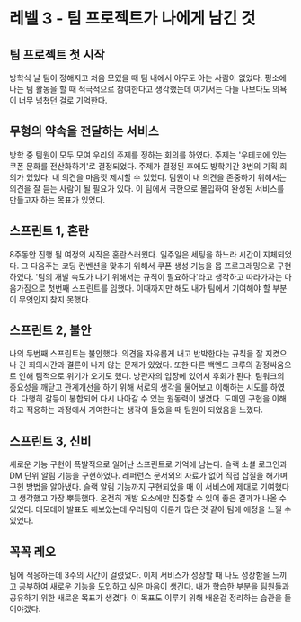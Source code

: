 # 레벨 3 - 팀 프로젝트가 나에게 남긴 것

## 팀 프로젝트 첫 시작
방학식 날 팀이 정해지고 처음 모였을 때 팀 내에서 아무도 아는 사람이 없었다.
평소에 나는 팀 활동을 할 때 적극적으로 참여한다고 생각했는데 여기서는 다들 나보다도 의욕이 너무 넘쳤던 걸로 기억한다.

## 무형의 약속을 전달하는 서비스
방학 중 팀원이 모두 모여 우리의 주제를 정하는 회의를 하였다.
주제는 '우테코에 있는 쿠폰 문화를 전산화하기'로 결정되었다.
주제가 결정된 후에도 방학기간 3번의 기획 회의가 있었다. 내 의견을 마음껏 제시할 수 있었다. 
팀원이 내 의견을 존중하기 위해서는 의견을 잘 듣는 사람이 될 필요가 있다.
이 팀에서 극한으로 몰입하여 완성된 서비스를 만들고자 하는 목표가 있었다.

## 스프린트 1, 혼란
8주동안 진행 될 여정의 시작은 혼란스러웠다.
일주일은 세팅을 하느라 시간이 지체되었다.
그 다음주는 코딩 컨벤션을 맞추기 위해서 쿠폰 생성 기능을 몹 프로그래밍으로 구현하였다.
'팀의 개발 속도가 나기 위해서는 규칙이 필요하다'라고 생각하고 따라가자는 마음가짐으로 첫번째 스프린트를 임했다.
이때까지만 해도 내가 팀에서 기여해야 할 부분이 무엇인지 찾지 못했다.

## 스프린트 2, 불안
나의 두번째 스프린트는 불안했다.
의견을 자유롭게 내고 반박한다는 규칙을 잘 지켰으나 긴 회의시간과 결론이 나지 않는 문제가 있었다.
또한 다른 백엔드 크루의 감정싸움으로 인해 팀적으로 위기가 오기도 했다.
방관자의 입장에 있어서 후회가 된다. 팀워크의 중요성을 깨닫고 관계개선을 하기 위해 서로의 생각을 물어보고 이해하는 시도를 하였다.
다행히 갈등이 봉합되어 다시 나아갈 수 있는 원동력이 생겼다. 
도메인 구현을 이해하고 적용하는 과정에서 기여한다는 생각이 들었을 때 팀원이 되었음을 느꼈다.

## 스프린트 3, 신비
새로운 기능 구현이 폭발적으로 일어난 스프린트로 기억에 남는다.
슬랙 소셜 로그인과 DM 단위 알림 기능을 구현하였다. 레퍼런스 문서외의 자료가 없어 직접 삽질을 해가며 구현 방법을 알아냈다.
슬랙 알림 기능까지 구현되었을 때 이 서비스에 제대로 기여했다고 생각했고 가장 뿌듯했다.
온전히 개발 요소에만 집중할 수 있어 좋은 결과가 나올 수 있었다.
데모데이 발표도 해보았는데 우리팀이 이룬게 많은 것 같아 팀에 애정을 느낄 수 있었다.

## 꼭꼭 레오
팀에 적응하는데 3주의 시간이 걸렸었다. 이제 서비스가 성장할 때 나도 성장함을 느끼고 공부하여 새로운 기능을 도입하고 싶은 마음이 생긴다.
내가 학습한 부분을 팀원들과 공유하기 위한 새로운 목표가 생겼다. 이 목표도 이루기 위해 배운걸 정리하는 습관을 들어야겠다.

